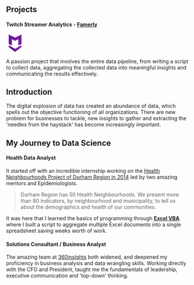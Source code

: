 ## **Projects**

#### **Twitch Streamer Analytics** - **[Famerly](https://www.famerly.com/)**

![FamerlyLogo](https://github.com/adam-p/markdown-here/raw/master/src/common/images/icon48.png "FamerlyLogo")

A passion project that involves the entire data pipeline, from writing a script to collect data, aggregating the collected data into meaningful insights and communicating the results effectively. 




## Introduction
The digital explosion of data has created an abundance of data, which spells out the objective functioning of all organizations. There are new problem for businesses to tackle, new insights to gather and extracting the 'needles from the haystack' has become increasingly important.  




## **My Journey to Data Science**

#### **Health Data Analyst**
It started off with an incredible internship working on the [Health Neighbourhoods Project of Durham Region in 2014](https://www.durham.ca/en/health-and-wellness/health-neighbourhoods.aspx) led by two amazing mentors and Epidemiologists. 

> Durham Region has 50 Health Neighbourhoods. We present more than 80 indicators, by neighbourhood and municipality, to tell us about the demographics and health of our communities.

It was here that I learned the basics of programming through **[Excel VBA](https://docs.microsoft.com/en-us/office/vba/library-reference/concepts/getting-started-with-vba-in-office)** where I built a script to aggregate multiple Excel documents into a single spreadsheet saving weeks worth of work. 


#### **Solutions Consultant / Business Analyst**
The amazing team at [360insights](https://360insights.com/) both widened, and deepened my proficiency in business analysis and data wrangling skills. Working directly with the CFO and President, taught me the fundamentals of leadership, executive communication and 'top-down' thinking.



